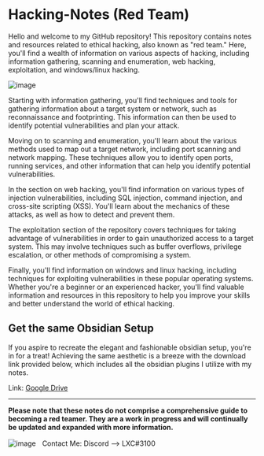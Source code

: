 # Hacking-Notes (Red Team)

Hello and welcome to my GitHub repository! This repository contains notes and resources related to ethical hacking, also known as "red team." Here, you'll find a wealth of information on various aspects of hacking, including information gathering, scanning and enumeration, web hacking, exploitation, and windows/linux hacking.

![image](https://user-images.githubusercontent.com/118412415/226417488-27cb9aac-877c-411e-916f-02033662cf49.png)


Starting with information gathering, you'll find techniques and tools for gathering information about a target system or network, such as reconnaissance and footprinting. This information can then be used to identify potential vulnerabilities and plan your attack.

Moving on to scanning and enumeration, you'll learn about the various methods used to map out a target network, including port scanning and network mapping. These techniques allow you to identify open ports, running services, and other information that can help you identify potential vulnerabilities.

In the section on web hacking, you'll find information on various types of injection vulnerabilities, including SQL injection, command injection, and cross-site scripting (XSS). You'll learn about the mechanics of these attacks, as well as how to detect and prevent them.

The exploitation section of the repository covers techniques for taking advantage of vulnerabilities in order to gain unauthorized access to a target system. This may involve techniques such as buffer overflows, privilege escalation, or other methods of compromising a system.

Finally, you'll find information on windows and linux hacking, including techniques for exploiting vulnerabilities in these popular operating systems. Whether you're a beginner or an experienced hacker, you'll find valuable information and resources in this repository to help you improve your skills and better understand the world of ethical hacking.

## Get the same Obsidian Setup

If you aspire to recreate the elegant and fashionable obsidian setup, you're in for a treat! Achieving the same aesthetic is a breeze with the download link provided below, which includes all the obsidian plugins I utilize with my notes.

Link: <a href="https://drive.proton.me/urls/YJEN1DX2NC#mXrYphpHWyRn">Google Drive</a>

---

**Please note that these notes do not comprise a comprehensive guide to becoming a red teamer. They are a work in progress and will continually be updated and expanded with more information.**

  ![image](https://external-content.duckduckgo.com/iu/?u=https%3A%2F%2Fwww.net-model.com%2Fimg%2Flogo-discord.png&f=1&nofb=1&ipt=0b347aa70a05f91f4015e7e1049581eba2f397f35b8f27ebb18ae2190210f8ea&ipo=images)ㅤContact Me: Discord --> LXC#3100
